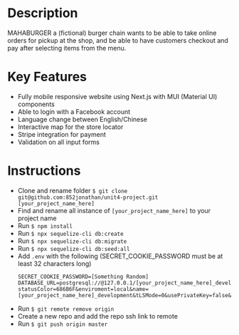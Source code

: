 # Description
MAHABURGER a (fictional) burger chain wants to be able to take online orders for pickup at the shop, and be able to have customers checkout and pay after selecting items from the menu.

# Key Features
- Fully mobile responsive website using Next.js with MUI (Material UI) components 
- Able to login with a Facebook account
- Language change between English/Chinese
- Interactive map for the store locator
- Stripe integration for payment
- Validation on all input forms



# Instructions
- Clone and rename folder `$ git clone git@github.com:852jonathan/unit4-project.git [your_project_name_here]`
- Find and rename all instance of `[your_project_name_here]` to your project name
- Run `$ npm install`
- Run `$ npx sequelize-cli db:create`
- Run `$ npx sequelize-cli db:migrate`
- Run `$ npx sequelize-cli db:seed:all`
- Add `.env` with the following (SECRET_COOKIE_PASSWORD must be at least 32 characters long)
  ```
  SECRET_COOKIE_PASSWORD=[Something Random]
  DATABASE_URL=postgresql://@127.0.0.1/[your_project_name_here]_development?statusColor=686B6F&enviroment=local&name=[your_project_name_here]_development&tLSMode=0&usePrivateKey=false&safeModeLevel=0&advancedSafeModeLevel=0
  ```
- Run `$ git remote remove origin`
- Create a new repo and add the repo ssh link to remote
- Run `$ git push origin master`
